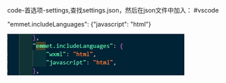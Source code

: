 code-首选项-settings,查找settings.json，然后在json文件中加入：
#vscode

"emmet.includeLanguages": {"javascript": "html"}

![](附件/在vscode中的js文件中自动补全html标签.png)